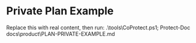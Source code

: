 <!-- status: stub; target: 150+ words -->
<!-- status: stub; target: 150+ words -->
<!-- status: stub; target: 150+ words -->
<!-- status: stub; target: 150+ words -->
# Private Plan Example
Replace this with real content, then run: .\tools\CoProtect.ps1; Protect-Doc docs\product\PLAN-PRIVATE-EXAMPLE.md





